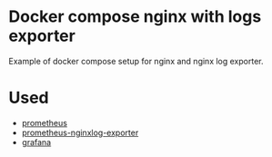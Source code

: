# Docker compose nginx with logs exporter
Example of docker compose setup for nginx and nginx log exporter.

# Used
- [prometheus](https://github.com/prometheus/prometheus)
- [prometheus-nginxlog-exporter](https://github.com/martin-helmich/prometheus-nginxlog-exporter)
- [grafana](https://github.com/grafana/grafana)
